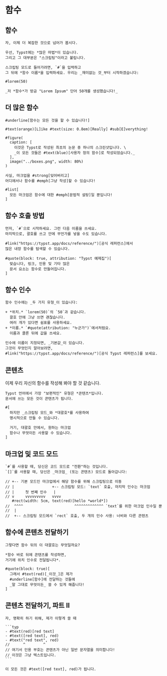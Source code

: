 # 함수
## 함수

```typ
자, 이제 더 복잡한 것으로 넘어가 봅시다.

우선, Typst에는 *많은 마법*이 있습니다.
그리고 그 대부분은 "스크립팅"이라고 불립니다.

스크립팅 모드로 들어가려면, `#`을 입력하고
그 뒤에 *함수 이름*을 입력하세요. 우리는 _재미없는 것_부터 시작하겠습니다:

#lorem(50)

_저 *함수*가 방금 "Lorem Ipsum" 단어 50개를 생성했습니다!_
```

## 더 많은 함수

```typ
#underline[함수는 모든 것을 할 수 있습니다!]

#text(orange)[L]ike #text(size: 0.8em)[Really] #sub[E]verything!

#figure(
  caption: [
    이것은 Typst로 작성된 최초의 논문 중 하나의 스크린샷입니다. \
    _이 모든 것들은 #text(blue)[사용자 정의 함수]로 작성되었습니다._
  ],
  image("../boxes.png", width: 80%)
)

사실, 마크업을 #strong[잊어버리고]
어디에서나 함수를 #emph[그냥 작성]할 수 있습니다!

#list[
  모든 마크업은 함수에 대한 #emph[문법적 설탕]일 뿐입니다!
]
```

## 함수 호출 방법

```typ
먼저, `#`으로 시작하세요. 그런 다음 이름을 쓰세요.
마지막으로, 괄호를 쓰고 안에 무언가를 넣을 수도 있습니다.

#link("https://typst.app/docs/reference/")[공식 레퍼런스]에서
많은 내장 함수를 탐색할 수 있습니다.

#quote(block: true, attribution: "Typst 예제집")[
  맞습니다, 링크, 인용 및 기타 많은
  문서 요소는 함수로 만들어집니다.
]
```

## 함수 인수

```typ
함수 인수에는 _두 가지 유형_이 있습니다:

+ *위치.* `lorem(50)`의 `50`과 같습니다.
  괄호 안에 그냥 쓰면 괜찮습니다.
  여러 개가 있다면 쉼표를 사용하세요.
+ *이름.* `#quote(attribution: "누군가")`에서처럼요.
  이름과 콜론 뒤에 값을 쓰세요.

인수에 이름이 지정되면, _기본값_이 있습니다.
그것이 무엇인지 알아보려면,
#link("https://typst.app/docs/reference/")[공식 Typst 레퍼런스]를 보세요.
```

## 콘텐츠

이제 우리 자신의 함수를 작성해 봐야 할 것 같습니다.

```typ
Typst 언어에서 가장 "보편적인" 유형은 *콘텐츠*입니다.
문서에 쓰는 모든 것이 콘텐츠가 됩니다.

#[
  하지만 _스크립팅 모드_와 *대괄호*를 사용하여
  명시적으로 만들 수 있습니다.

  거기, 대괄호 안에서, 원하는 마크업
  함수나 무엇이든 사용할 수 있습니다.
]
```

## 마크업 및 코드 모드
```typ
`#`를 사용할 때, 당신은 코드 모드로 "전환"하는 것입니다.
`[]`를 사용할 때, 당신은 _마크업_ (또는 콘텐츠) 모드로 돌아갑니다:

// +-- 기본 모드인 마크업에서 해당 함수를 위해 스크립팅으로 이동
// |                 +-- 스크립팅 모드: `text` 호출, 마지막 인수는 마크업
// |     첫 번째 인수   |
// v     vvvvvvvvv   vvvv
   #rect(width: 5cm, text(red)[hello *world*])
//  ^^^^                       ^^^^^^^^^^^^^ `text`를 위한 마크업 인수일 뿐
//  |
//  +-- 스크립팅 모드에서 `rect` 호출, 두 개의 인수 사용: 너비와 다른 콘텐츠
```

## 함수에 콘텐츠 전달하기
```typ
그렇다면 함수 뒤의 이 대괄호는 무엇일까요?

*함수 바로 뒤에 콘텐츠를 작성하면,
거기에 위치 인수로 전달됩니다*.

#quote(block: true)[
  그래서 #text(red)[_이것_]은 제가
  #underline[함수]에 전달하는 것들에
  _말 그대로 무엇이든_ 쓸 수 있게 해줍니다!
]
```

## 콘텐츠 전달하기, 파트 II

```````typ
자, 명확히 하기 위해, 제가 이렇게 쓸 때

```typ
- #text(red)[red text]
- #text([red text], red)
- #text("red text", red)
//      ^        ^
// 여기서 인용 부호는 콘텐츠가 아닌 일반 문자열을 의미합니다!
// 이것은 그냥 텍스트입니다.
```

이 모든 것은 #text([red text], red)가 됩니다.
```````
